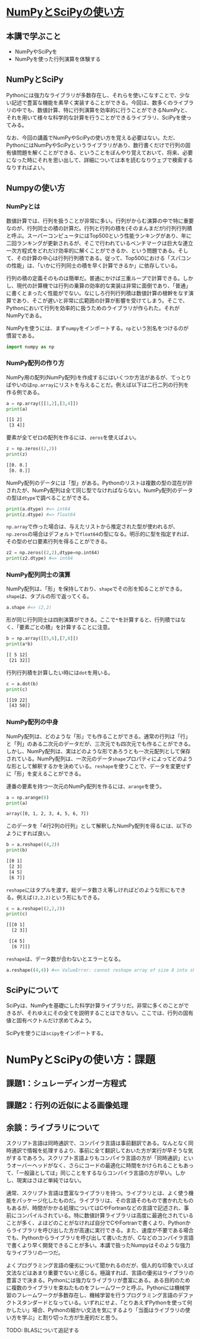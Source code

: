 
# [NumPyとSciPyの使い方](https://kaityo256.github.io/python_zero/numpy/)

## 本講で学ぶこと

* NumPyやSciPyを
* NumPyを使った行列演算を体験する

## NumPyとSciPy

Pythonには強力なライブラリが多数存在し、それらを使いこなすことで、少ない記述で豊富な機能を素早く実装することができる。今回は、数多くのライブラリの中でも、数値計算、特に行列演算を効率的に行うことができるNumPyと、それを用いて様々な科学的な計算を行うことができるライブラリ、SciPyを使ってみる。

なお、今回の講義でNumPyやSciPyの使い方を覚える必要はない。ただ、PythonにはNumPyやSciPyというライブラリがあり、数行書くだけで行列の固有値問題を解くことができる、ということをぼんやり覚えておいて、将来、必要になった時にそれを思い出して、詳細については本を読むなりウェブで検索するなりすればよい。

## Numpyの使い方

### NumPyとは

数値計算では、行列を扱うことが非常に多い。行列がからむ演算の中で特に重要なのが、行列同士の積の計算だ。行列と行列の積を(そのまんまだが)行列行列積と呼ぶ。スーパーコンピュータにはTop500という性能ランキングがあり、年に二回ランキングが更新されるが、そこで行われているベンチマークは巨大な連立一次方程式をどれだけ効率的に解くことができるか、という問題である。そして、その計算の中心は行列行列積である。従って、Top500における「スパコンの性能」は、「いかに行列同士の積を早く計算できるか」に依存している。

行列の積の定義そのものは簡単だ。普通にかけば三重ループで計算できる。しかし、現代の計算機では行列の乗算の効率的な実装は非常に面倒であり、「普通」に書くとまったく性能がでない。なにしろ行列行列積は数値計算の根幹をなす演算であり、そこが遅いと非常に広範囲の計算が影響を受けてしまう。そこで、Pythonにおいて行列を効率的に扱うためのライブラリが作られた。それがNumPyである。

NumPyを使うには、まず`numpy`をインポートする。`np`という別名をつけるのが慣習である。

```py
import numpy as np
```

### NumPy配列の作り方

NumPy用の配列(NumPy配列)を作成するにはいくつか方法があるが、てっとりばやいのは`np.array`にリストを与えることだ。例えば以下は二行二列の行列を作る例である。

```py
a = np.array([[1,2],[3,4]])
print(a)
```

```txt
[[1 2]
 [3 4]]
```

要素が全てゼロの配列を作るには、`zeros`を使えばよい。

```py
z = np.zeros((2,2))
print(z)
```

```txt
[[0. 0.]
 [0. 0.]]
```

NumPy配列のデータには「型」がある。Pythonのリストは複数の型の混在が許されたが、NumPy配列は全て同じ型でなければならない。NumPy配列のデータの型は`dtype`で調べることができる。

```py
print(a.dtype) #=> int64
print(z.dtype) #=> float64
```

`np.array`で作った場合は、与えたリストから推定された型が使われるが、`np.zeros`の場合はデフォルトで`float64`の型になる。明示的に型を指定すれば、その型のゼロ要素行列を得ることができる。

```py
z2 = np.zeros((2,2),dtype=np.int64)
print(z2.dtype) #=> int64
```

### NumPy配列同士の演算

NumPy配列は、「形」を保持しており、`shape`でその形を知ることができる。`shape`は、タプルの形で返ってくる。

```py
a.shape #=> (2,2)
```

形が同じ行列同士は四則演算ができる。ここで`*`を計算すると、行列積ではなく、「要素ごとの積」を計算することに注意。

```py
b = np.array([[5,6],[7,8]])
print(a*b)
```

```txt
[[ 5 12]
 [21 32]]
```

行列行列積を計算したい時には`dot`を用いる。

```py
c = a.dot(b)
print(c)
```

```txt
[[19 22]
 [43 50]]
```

### NumPy配列の中身

NumPy配列は、どのような「形」でも作ることができる。通常の行列は「行」と「列」のある二次元のデータだが、三次元でも四次元でも作ることができる。しかし、NumPy配列は、実はどのような形であろうとも一次元配列として保存されている。NumPy配列は、一次元のデータ`shape`プロパティによってどのような形として解釈するかを決めている。`reshape`を使うことで、データを変更せずに「形」を変えることができる。

連番の要素を持つ一次元のNumPy配列を作るには、`arange`を使う。

```py
a = np.arange(8)
print(a)
```

```txt
array([0, 1, 2, 3, 4, 5, 6, 7])
```

このデータを「4行2列の行列」として解釈したNumPy配列を得るには、以下のようにすれば良い。

```py
b = a.reshape((4,2))
print(b)
```

```txt
[[0 1]
 [2 3]
 [4 5]
 [6 7]]
```

`reshape`にはタプルを渡す。総データ数さえ等しければどのような形にもできる。例えば`(2,2,2)`という形にもできる。

```py
c = a.reshape((2,2,2))
print(c)
```

```txt
[[[0 1]
  [2 3]]

 [[4 5]
  [6 7]]]
```

`reshape`は、データ数が合わないとエラーとなる。

```py
a.reshape((4,4)) #=> ValueError: cannot reshape array of size 8 into shape (4,4)
```

## SciPyについて

SciPyは、NumPyを基礎にした科学計算ライブラリだ。非常に多くのことができるが、それゆえにその全てを説明することはできない。ここでは、行列の固有値と固有ベクトルだけ求めてみよう。

SciPyを使うには`scipy`をインポートする。

# NumPyとSciPyの使い方：課題

## 課題1：シュレーディンガー方程式

## 課題2：行列の近似による画像処理

## 余談：ライブラリについて

スクリプト言語は同時通訳で、コンパイラ言語は事前翻訳である。なんとなく同時通訳で情報を処理するより、事前に全て翻訳しておいた方が実行が早そうな気がするであろう。スクリプト言語よりもコンパイラ言語の方が「同時通訳」というオーバーヘッドがなく、さらにコードの最適化に時間をかけられることもあって、「一般論としては」同じことをするならコンパイラ言語の方が早い。しかし、現実はさほど単純ではない。

通常、スクリプト言語は豊富なライブラリを持つ。ライブラリとは、よく使う機能をパッケージ化したものだ。ライブラリは、その言語そのもので書かれたものもあるが、時間がかかる処理についてはCやFortranなどの言語で記述され、事前にコンパイルされている。特に数値計算ライブラリは高度に最適化されていることが多く、よほどのことがなければ自分でCやFortranで書くより、Pythonからライブラリを呼び出した方が高速に実行できる。また、速度が不要である場合でも、Pythonからライブラリを呼び出して書いた方が、Cなどのコンパイラ言語で書くより早く開発できることが多い。本講で扱ったNumpyはそのような強力なライブラリの一つだ。

よくプログラミング言語の優劣について聞かれるのだが、個人的な印象でいえば文法などはあまり重要でないと感じる。極論すれば、言語の優劣はライブラリの豊富さで決まる。Pythonには強力なライブラリが豊富にある。ある目的のために複数のライブラリを束ねたものをフレームワークと呼ぶ。Pythonには機械学習のフレームワークが多数存在し、機械学習を行うプログラミング言語のデファクトスタンダードとなっている。いずれにせよ、「とりあえずPythonを使って何かしたい」場合、Pythonの細かい文法を気にするより「当面はライブラリの使い方を学ぶ」と割り切った方が生産的だと思う。

TODO: BLASについて追記する
